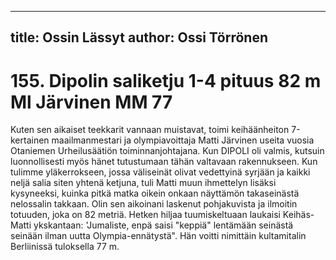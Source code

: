 
---
title: Ossin Lässyt
author: Ossi Törrönen
---

    
# 155. Dipolin saliketju 1-4 pituus 82 m Ml Järvinen MM 77 
Kuten sen aikaiset teekkarit vannaan muistavat, toimi keihäänheiton 7-kertainen maailmanmestari ja olympiavoittaja 
Matti Järvinen useita vuosia Otaniemen Urheilusäätiön toiminnanjohtajana. Kun DIPOLI oli valmis, kutsuin 
luonnollisesti myös hänet tutustumaan tähän valtavaan rakennukseen. Kun tulimme yläkerrokseen, jossa väliseinät olivat 
vedettyinä syrjään ja kaikki neljä salia siten yhtenä ketjuna, tuli Matti muun ihmettelyn lisäksi kysyneeksi, kuinka pitkä 
matka oikein onkaan näyttämön takaseinästä nelossalin takkaan. Olin sen aikoinani laskenut pohjakuvista ja ilmoitin 
totuuden, joka on 82 metriä. Hetken hiljaa tuumiskeltuaan laukaisi Keihäs-Matti ykskantaan: 'Jumaliste, enpä saisi 
"keppiä" lentämään seinästä seinään ilman uutta Olympia-ennätystä". Hän voitti nimittäin kultamitalin Berliinissä 
tuloksella 77 m. 

